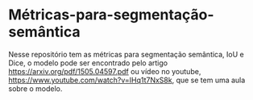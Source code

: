 # Métricas-para-segmentação-semântica
Nesse repositório tem as métricas para segmentação semântica, IoU e Dice, o modelo pode ser encontrado pelo artigo https://arxiv.org/pdf/1505.04597.pdf ou vídeo no youtube, https://www.youtube.com/watch?v=IHq1t7NxS8k, que se tem uma aula sobre o modelo. 
